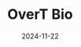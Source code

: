 ---  
layout: startup_page  
title: "OverT Bio"  
id: "overt.bio"  
permalink: "/overtbioovert.bio11222024/"  
website: "https://www.overt.bio/"  
funding_round: "Grant"  
funding_amount: "$120K"  
investors: "ScaleReady"  
about: "OverT Bio is a New York-based biotechnology company developing safe and effective cellular therapies for solid tumors. They utilize innovative pooled functional screening and synthetic genomics platforms (_OverT_argetTM and _OverT_CRTM) to identify new therapeutic targets and genetic enhancements for cancer patients."  
markets: "Biotechnology, Cell Therapy, Oncology, Life Science, Therapeutics, Drug Discovery, HealthTech"  
hq: "New York, New York, United States"  
founded_year: "2022"  
linkedin: "https://www.linkedin.com/company/overt-bio"  
twitter: "https://twitter.com/OverT_Bio"  
instagram: ""  
facebook: ""  
crunchbase: "https://www.crunchbase.com/organization/overt-bio"  
pitchbook: "https://pitchbook.com/profiles/company/529066-90"  

date_display: "22-Nov-2024"  
date: "2024-11-22"

# SEO Optimization  
meta_title: "OverT Bio - Grant Funding ($120K)"  
meta_description: "OverT Bio, OverT Bio is a New York-based biotechnology company developing safe and effective cellular therapies for solid tumors. They utilize innovative pooled ..."  
meta_keywords: "OverT Bio, Biotechnology, Cell Therapy, Oncology, Life Science, Therapeutics, Drug Discovery, HealthTech, Grant funding"  
canonical_url: "https://startup.projectstartups.com/overtbioovert.bio11222024/"  
---